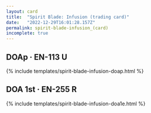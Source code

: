 ```yaml
---
layout: card
title:  "Spirit Blade: Infusion (trading card)"
date:   "2022-12-29T16:01:28.157Z"
permalink: spirit-blade-infusion_(card)
incomplete: true
---
```


## DOAp &middot; EN-113 U

{% include templates/spirit-blade-infusion-doap.html %}


## DOA 1st &middot; EN-255 R

{% include templates/spirit-blade-infusion-doa1e.html %}
